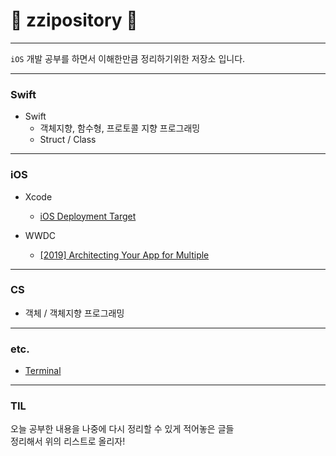 # :fox_face: zzipository :fox_face:
---
`iOS` 개발 공부를 하면서 이해한만큼 정리하기위한 저장소 입니다. <br>
***

### Swift
- Swift
    - 객체지향, 함수형, 프로토콜 지향 프로그래밍
    - Struct / Class
    
---
### iOS
- Xcode
    - [iOS Deployment Target](https://github.com/zziro95/zzipository/blob/main/iOS/iOS%20Deployment%20Target.md)
    
- WWDC
    - [[2019] Architecting Your App for Multiple](https://github.com/zziro95/zzipository/blob/main/iOS/ArchitectingYourAppforMultiple(App%26SceneDelegate).md)
    
---
### CS
 - 객체 / 객체지향 프로그래밍

---
### etc.
 - [Terminal](https://github.com/zziro95/zzipository/blob/main/etc./Terminal.md)

---
### TIL
오늘 공부한 내용을 나중에 다시 정리할 수 있게 적어놓은 글들 <br>
정리해서 위의 리스트로 올리자!

